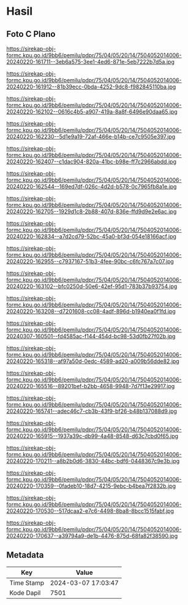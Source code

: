 # Hasil

## Foto C Plano

https://sirekap-obj-formc.kpu.go.id/9bb6/pemilu/pdpr/75/04/05/20/14/7504052014006-20240220-161711--3eb6a575-3ee1-4ed6-871e-5eb7222b7d5a.jpg

https://sirekap-obj-formc.kpu.go.id/9bb6/pemilu/pdpr/75/04/05/20/14/7504052014006-20240220-161912--81b39ecc-0bda-4252-9dc8-f982845110ba.jpg

https://sirekap-obj-formc.kpu.go.id/9bb6/pemilu/pdpr/75/04/05/20/14/7504052014006-20240220-162102--0616c4b5-a907-419a-8a8f-6496e90daa65.jpg

https://sirekap-obj-formc.kpu.go.id/9bb6/pemilu/pdpr/75/04/05/20/14/7504052014006-20240220-162230--5d1e9a19-72af-466e-b14b-ce7c9505e397.jpg

https://sirekap-obj-formc.kpu.go.id/9bb6/pemilu/pdpr/75/04/05/20/14/7504052014006-20240220-162407--c1dac904-820a-41bc-b98e-ff7c2966abdd.jpg

https://sirekap-obj-formc.kpu.go.id/9bb6/pemilu/pdpr/75/04/05/20/14/7504052014006-20240220-162544--169ed7df-026c-4d2d-b578-0c7965fb8a1e.jpg

https://sirekap-obj-formc.kpu.go.id/9bb6/pemilu/pdpr/75/04/05/20/14/7504052014006-20240220-162705--1929d1c8-2b88-407d-836e-ffd9d9e2e6ac.jpg

https://sirekap-obj-formc.kpu.go.id/9bb6/pemilu/pdpr/75/04/05/20/14/7504052014006-20240220-162834--a7d2cd79-52bc-45a0-bf3d-054e18166acf.jpg

https://sirekap-obj-formc.kpu.go.id/9bb6/pemilu/pdpr/75/04/05/20/14/7504052014006-20240220-162955--c7937167-51b3-4fee-90bc-c6fc767a7c07.jpg

https://sirekap-obj-formc.kpu.go.id/9bb6/pemilu/pdpr/75/04/05/20/14/7504052014006-20240220-163102--bfc0250d-50e6-42ef-95d1-783b37b93754.jpg

https://sirekap-obj-formc.kpu.go.id/9bb6/pemilu/pdpr/75/04/05/20/14/7504052014006-20240220-163208--d7201608-cc08-4adf-896d-b1940ea0f1fd.jpg

https://sirekap-obj-formc.kpu.go.id/9bb6/pemilu/pdpr/75/04/05/20/14/7504052014006-20240307-160501--fd4585ac-f144-454d-bc98-53d0fb27f02b.jpg

https://sirekap-obj-formc.kpu.go.id/9bb6/pemilu/pdpr/75/04/05/20/14/7504052014006-20240220-165318--af97a50d-0edc-4589-ad20-a009b56dde82.jpg

https://sirekap-obj-formc.kpu.go.id/9bb6/pemilu/pdpr/75/04/05/20/14/7504052014006-20240220-165516--89201bef-b2bb-4658-9948-7d7f13e29917.jpg

https://sirekap-obj-formc.kpu.go.id/9bb6/pemilu/pdpr/75/04/05/20/14/7504052014006-20240220-165741--adec46c7-cb3b-43f9-bf26-b48b137088d9.jpg

https://sirekap-obj-formc.kpu.go.id/9bb6/pemilu/pdpr/75/04/05/20/14/7504052014006-20240220-165915--1937a39c-db99-4a48-8548-d63c7cbd0f65.jpg

https://sirekap-obj-formc.kpu.go.id/9bb6/pemilu/pdpr/75/04/05/20/14/7504052014006-20240220-170211--a8b2b0d6-3830-44bc-bdf6-0448367c9e3b.jpg

https://sirekap-obj-formc.kpu.go.id/9bb6/pemilu/pdpr/75/04/05/20/14/7504052014006-20240220-170359--0fadeb10-18d7-4215-9ebc-b4bea7f2832b.jpg

https://sirekap-obj-formc.kpu.go.id/9bb6/pemilu/pdpr/75/04/05/20/14/7504052014006-20240220-170530--517dcaa2-e7c6-4498-8ba8-8bcc1515fabf.jpg

https://sirekap-obj-formc.kpu.go.id/9bb6/pemilu/pdpr/75/04/05/20/14/7504052014006-20240220-170637--a39794a9-de1b-4476-875d-68fa82f38590.jpg


## Metadata

| Key        | Value               |
| ---------- | ------------------- |
| Time Stamp | 2024-03-07 17:03:47 |
| Kode Dapil | 7501                |



